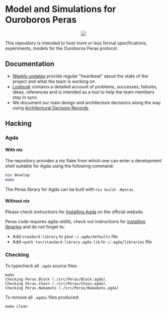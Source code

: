 # Model and Simulations for Ouroboros Peras

<div align="center">
  <a href="https://github.com/input-output-hk/peras-design/actions/workflows/ci.yaml"><img src="https://github.com/input-output-hk/peras-design/actions/workflows/ci.yaml/badge.svg" /></a>
</div>

This repository is intended to host more or less formal specifications, experiments, models for the Ouroboros Peras protocol.

## Documentation

* [Weekly updates](docs/weekly) provide regular "heartbeat" about the
  state of the project and what the team is working on
* [Logbook](Logbook.md) contains a detailed account of problems,
  successes, failures, ideas, references and is intended as a tool to
  help the team members stay in sync
* We document our main design and architecture decisions along the way
  using [Architectural Decision Records](./docs/adr).

## Hacking

### Agda

#### With nix

The repository provides a nix flake from which one can enter a development shell suitable for Agda using the following command:

```bash
nix develop
make
```

The Peras library for Agda can be built with `nix build .#peras`.

#### Without nix

Please check instructions for [Installing Agda](https://agda.readthedocs.io/en/latest/getting-started/installation.html) on the official website.

Peras code requires agda-stdlib, check out instructions for [installing libraries](https://agda.readthedocs.io/en/latest/tools/package-system.html) and do not forget to:

* Add `standard-library` to your `~/.agda/defaults` file
* Add `<path to>/standard-library.agda-lib` to `~/.agda/libraries` file

### Checking

To typecheck all `.agda` source files:

```
make
Checking Peras.Block (./src/Peras/Block.agda).
Checking Peras.Chain (./src/Peras/Chain.agda).
Checking Peras.Nakamoto (./src/Peras/Nakamoto.agda)
```

To remove all `.agdai` files produced:

```
make clean
```
